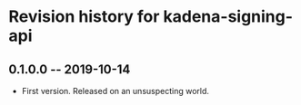# Revision history for kadena-signing-api

## 0.1.0.0 -- 2019-10-14

* First version. Released on an unsuspecting world.
